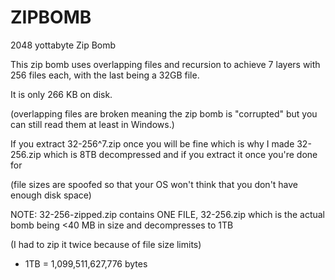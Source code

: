 # ZIPBOMB
2048 yottabyte Zip Bomb

This zip bomb uses overlapping files and recursion to achieve 7 layers with 256 files each, with the last being a 32GB file.

It is only 266 KB on disk.

(overlapping files are broken meaning the zip bomb is "corrupted" but you can still read them at least in Windows.)

If you extract 32-256^7.zip once you will be fine which is why I made 32-256.zip which is 8TB decompressed and if you extract it once you're done for

(file sizes are spoofed so that your OS won't think that you don't have enough disk space)

NOTE: 32-256-zipped.zip contains ONE FILE, 32-256.zip which is the actual bomb being <40 MB in size and decompresses to 1TB

(I had to zip it twice because of file size limits)

* 1TB = 1,099,511,627,776 bytes
